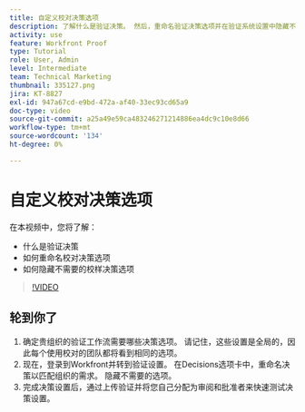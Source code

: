 ```yaml
---
title: 自定义校对决策选项
description: 了解什么是验证决策。 然后，重命名验证决策选项并在验证系统设置中隐藏不需要的选项。
activity: use
feature: Workfront Proof
type: Tutorial
role: User, Admin
level: Intermediate
team: Technical Marketing
thumbnail: 335127.png
jira: KT-8827
exl-id: 947a67cd-e9bd-472a-af40-33ec93cd65a9
doc-type: video
source-git-commit: a25a49e59ca483246271214886ea4dc9c10e8d66
workflow-type: tm+mt
source-wordcount: '134'
ht-degree: 0%

---
```


# 自定义校对决策选项

在本视频中，您将了解：

* 什么是验证决策
* 如何重命名校对决策选项
* 如何隐藏不需要的校样决策选项

>[!VIDEO](https://video.tv.adobe.com/v/335127/?quality=12&learn=on)

## 轮到你了

1. 确定贵组织的验证工作流需要哪些决策选项。 请记住，这些设置是全局的，因此每个使用校对的团队都将看到相同的选项。
1. 现在，登录到Workfront并转到验证设置。 在Decisions选项卡中，重命名决策以匹配组织的需求。 隐藏不需要的选项。
1. 完成决策设置后，通过上传验证并将您自己分配为审阅和批准者来快速测试决策设置。


<!--
Lean More URLs
-->
